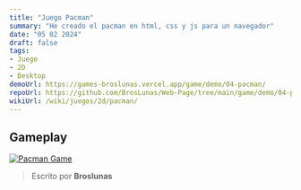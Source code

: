 ```yaml
---
title: "Juego Pacman"
summary: "He creado el pacman en html, css y js para un navegador"
date: "05 02 2024"
draft: false
tags:
- Juego
- 2D
- Desktop
demoUrl: https://games-broslunas.vercel.app/game/demo/04-pacman/
repoUrl: https://github.com/BrosLunas/Web-Page/tree/main/game/demo/04-pacman
wikiUrl: /wiki/juegos/2d/pacman/
---
```


## Gameplay
[![Pacman Game](/img/games/pacman.png)](/video/gameplay/pacman.mp4)

> Escrito por **Broslunas**